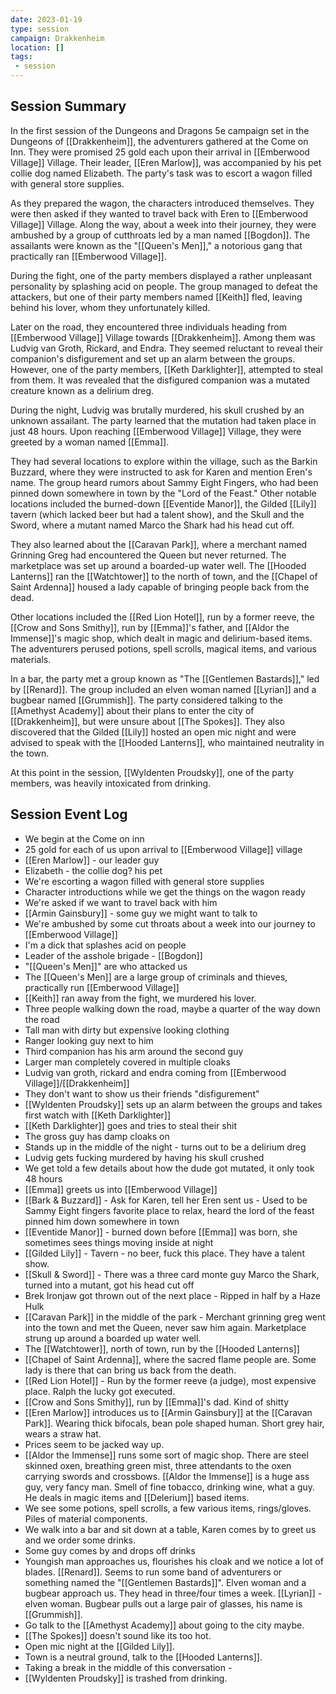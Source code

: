 ```yaml
---
date: 2023-01-19
type: session
campaign: Drakkenheim
location: []
tags:
 - session
---
```


## Session Summary

In the first session of the Dungeons and Dragons 5e campaign set in the Dungeons of [[Drakkenheim]], the adventurers gathered at the Come on Inn. They were promised 25 gold each upon their arrival in [[Emberwood Village]] Village. Their leader, [[Eren Marlow]], was accompanied by his pet collie dog named Elizabeth. The party's task was to escort a wagon filled with general store supplies.

As they prepared the wagon, the characters introduced themselves. They were then asked if they wanted to travel back with Eren to [[Emberwood Village]] Village. Along the way, about a week into their journey, they were ambushed by a group of cutthroats led by a man named [[Bogdon]]. The assailants were known as the "[[Queen's Men]]," a notorious gang that practically ran [[Emberwood Village]].

During the fight, one of the party members displayed a rather unpleasant personality by splashing acid on people. The group managed to defeat the attackers, but one of their party members named [[Keith]] fled, leaving behind his lover, whom they unfortunately killed.

Later on the road, they encountered three individuals heading from [[Emberwood Village]] Village towards [[Drakkenheim]]. Among them was Ludvig van Groth, Rickard, and Endra. They seemed reluctant to reveal their companion's disfigurement and set up an alarm between the groups. However, one of the party members, [[Keth Darklighter]], attempted to steal from them. It was revealed that the disfigured companion was a mutated creature known as a delirium dreg.

During the night, Ludvig was brutally murdered, his skull crushed by an unknown assailant. The party learned that the mutation had taken place in just 48 hours. Upon reaching [[Emberwood Village]] Village, they were greeted by a woman named [[Emma]].

They had several locations to explore within the village, such as the Barkin Buzzard, where they were instructed to ask for Karen and mention Eren's name. The group heard rumors about Sammy Eight Fingers, who had been pinned down somewhere in town by the "Lord of the Feast." Other notable locations included the burned-down [[Eventide Manor]], the Gilded [[Lily]] tavern (which lacked beer but had a talent show), and the Skull and the Sword, where a mutant named Marco the Shark had his head cut off.

They also learned about the [[Caravan Park]], where a merchant named Grinning Greg had encountered the Queen but never returned. The marketplace was set up around a boarded-up water well. The [[Hooded Lanterns]] ran the [[Watchtower]] to the north of town, and the [[Chapel of Saint Ardenna]] housed a lady capable of bringing people back from the dead.

Other locations included the [[Red Lion Hotel]], run by a former reeve, the [[Crow and Sons Smithy]], run by [[Emma]]'s father, and [[Aldor the Immense]]'s magic shop, which dealt in magic and delirium-based items. The adventurers perused potions, spell scrolls, magical items, and various materials.

In a bar, the party met a group known as "The [[Gentlemen Bastards]]," led by [[Renard]]. The group included an elven woman named [[Lyrian]] and a bugbear named [[Grummish]]. The party considered talking to the [[Amethyst Academy]] about their plans to enter the city of [[Drakkenheim]], but were unsure about [[The Spokes]]. They also discovered that the Gilded [[Lily]] hosted an open mic night and were advised to speak with the [[Hooded Lanterns]], who maintained neutrality in the town.

At this point in the session, [[Wyldenten Proudsky]], one of the party members, was heavily intoxicated from drinking.

## Session Event Log

- We begin at the Come on inn
- 25 gold for each of us upon arrival to [[Emberwood Village]] village
- [[Eren Marlow]] - our leader guy
- Elizabeth - the collie dog? his pet
- We're escorting a wagon filled with general store supplies
- Character introductions while we get the things on the wagon ready
- We're asked if we want to travel back with him
- [[Armin Gainsbury]] - some guy we might want to talk to
- We're ambushed by some cut throats about a week into our journey to [[Emberwood Village]]
- I'm a dick that splashes acid on people
- Leader of the asshole brigade - [[Bogdon]]
- "[[Queen's Men]]" are who attacked us
- The [[Queen's Men]] are a large group of criminals and thieves, practically run [[Emberwood Village]]
- [[Keith]] ran away from the fight, we murdered his lover.
- Three people walking down the road, maybe a quarter of the way down the road
- Tall man with dirty but expensive looking clothing
- Ranger looking guy next to him
- Third companion has his arm around the second guy
- Larger man completely covered in multiple cloaks
- Ludvig van groth, rickard and endra coming from [[Emberwood Village]]/[[Drakkenheim]]
- They don't want to show us their friends "disfigurement"
- [[Wyldenten Proudsky]] sets up an alarm between the groups and takes first watch with [[Keth Darklighter]]
- [[Keth Darklighter]] goes and tries to steal their shit
- The gross guy has damp cloaks on
- Stands up in the middle of the night - turns out to be a delirium dreg
- Ludvig gets fucking murdered by having his skull crushed
- We get told a few details about how the dude got mutated, it only took 48 hours
- [[Emma]] greets us into [[Emberwood Village]]
- [[Bark & Buzzard]] - Ask for Karen, tell her Eren sent us - Used to be Sammy Eight fingers favorite place to relax, heard the lord of the feast pinned him down somewhere in town
- [[Eventide Manor]] - burned down before [[Emma]] was born, she sometimes sees things moving inside at night
- [[Gilded Lily]] - Tavern - no beer, fuck this place. They have a talent show.
- [[Skull & Sword]] - There was a three card monte guy Marco the Shark, turned into a mutant, got his head cut off
- Brek Ironjaw got thrown out of the next place - Ripped in half by a Haze Hulk
- [[Caravan Park]] in the middle of the park - Merchant grinning greg went into the town and met the Queen, never saw him again. Marketplace strung up around a boarded up water well. 
- The [[Watchtower]], north of town, run by the [[Hooded Lanterns]]
- [[Chapel of Saint Ardenna]], where the sacred flame people are. Some lady is there that can bring us back from the death.
- [[Red Lion Hotel]] - Run by the former reeve (a judge), most expensive place. Ralph the lucky got executed.
- [[Crow and Sons Smithy]], run by [[Emma]]'s dad. Kind of shitty
- [[Eren Marlow]] introduces us to [[Armin Gainsbury]] at the [[Caravan Park]]. Wearing thick bifocals, bean pole shaped human. Short grey hair, wears a straw hat.
- Prices seem to be jacked way up.
- [[Aldor the Immense]] runs some sort of magic shop. There are steel skinned oxen, breathing green mist, three attendants to the oxen carrying swords and crossbows. [[Aldor the Immense]] is a huge ass guy, very fancy man. Smell of fine tobacco, drinking wine, what a guy. He deals in magic items and [[Delerium]] based items.
- We see some potions, spell scrolls, a few various items, rings/gloves. Piles of material components.
- We walk into a bar and sit down at a table, Karen comes by to greet us and we order some drinks. 
- Some guy comes by and drops off drinks
- Youngish man approaches us, flourishes his cloak and we notice a lot of blades. [[Renard]]. Seems to run some band of adventurers or something named the "[[Gentlemen Bastards]]". Elven woman and a bugbear approach us. They head in three/four times a week. [[Lyrian]] - elven woman. Bugbear pulls out a large pair of glasses, his name is [[Grummish]].
- Go talk to the [[Amethyst Academy]] about going to the city maybe.
- [[The Spokes]] doesn't sound like its too hot.
- Open mic night at the [[Gilded Lily]].
- Town is a neutral ground, talk to the [[Hooded Lanterns]].
- Taking a break in the middle of this conversation -
- [[Wyldenten Proudsky]] is trashed from drinking.
